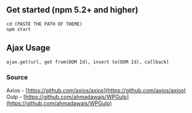 ## Get started (npm 5.2+ and higher)
```
cd (PASTE THE PATH OF THEME)
npm start
```

## Ajax Usage
```
ajax.get(url, get from(DOM Id), insert to(DOM Id), callback)
```

### Source
Axios - [https://github.com/axios/axios](https://github.com/axios/axios)
Gulp - [https://github.com/ahmadawais/WPGulp](https://github.com/ahmadawais/WPGulp)
